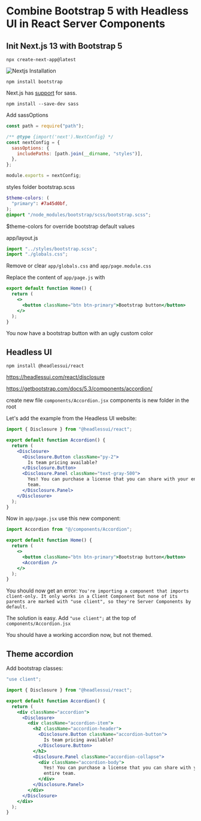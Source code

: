 # Combine Bootstrap 5 with Headless UI in React Server Components

## Init Next.js 13 with Bootstrap 5

`npx create-next-app@latest`

![Nextjs Installation](https://dev-to-uploads.s3.amazonaws.com/uploads/articles/grkawkpehr1gmun166pw.png)

`npm install bootstrap`

Next.js has [support](https://nextjs.org/docs/app/building-your-application/styling/sass) for sass.

`npm install --save-dev sass`

Add sassOptions

```js
const path = require("path");

/** @type {import('next').NextConfig} */
const nextConfig = {
  sassOptions: {
    includePaths: [path.join(__dirname, "styles")],
  },
};

module.exports = nextConfig;
```

styles folder
bootstrap.scss

```scss
$theme-colors: (
  "primary": #7a45d0bf,
);
@import "/node_modules/bootstrap/scss/bootstrap.scss";
```

$theme-colors for override bootstrap default values

app/layout.js

```js
import "../styles/bootstrap.scss";
import "./globals.css";
```

Remove or clear `app/globals.css` and `app/page.module.css`

Replace the content of `app/page.js` with

```jsx
export default function Home() {
  return (
    <>
      <button className="btn btn-primary">Bootstrap button</button>
    </>
  );
}
```

You now have a bootstrap button with an ugly custom color

## Headless UI

`npm install @headlessui/react`

https://headlessui.com/react/disclosure

https://getbootstrap.com/docs/5.3/components/accordion/

create new file `components/Accordion.jsx`
components is new folder in the root

Let's add the example from the Headless UI website:

```jsx
import { Disclosure } from "@headlessui/react";

export default function Accordion() {
  return (
    <Disclosure>
      <Disclosure.Button className="py-2">
        Is team pricing available?
      </Disclosure.Button>
      <Disclosure.Panel className="text-gray-500">
        Yes! You can purchase a license that you can share with your entire
        team.
      </Disclosure.Panel>
    </Disclosure>
  );
}
```

Now in `app/page.jsx` use this new component:

```jsx
import Accordion from "@/components/Accordion";

export default function Home() {
  return (
    <>
      <button className="btn btn-primary">Bootstrap button</button>
      <Accordion />
    </>
  );
}
```

You should now get an error:
`You're importing a component that imports client-only. It only works in a Client Component but none of its parents are marked with "use client", so they're Server Components by default.`

The solution is easy. Add `"use client";` at the top of `components/Accordion.jsx`

You should have a working accordion now, but not themed.

## Theme accordion

Add bootstrap classes:

```jsx
"use client";

import { Disclosure } from "@headlessui/react";

export default function Accordion() {
  return (
    <div className="accordion">
      <Disclosure>
        <div className="accordion-item">
          <h2 className="accordion-header">
            <Disclosure.Button className="accordion-button">
              Is team pricing available?
            </Disclosure.Button>
          </h2>
          <Disclosure.Panel className="accordion-collapse">
            <div className="accordion-body">
              Yes! You can purchase a license that you can share with your
              entire team.
            </div>
          </Disclosure.Panel>
        </div>
      </Disclosure>
    </div>
  );
}
```
